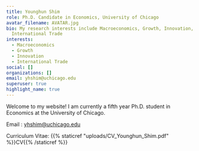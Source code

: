 ```yaml
---
title: Younghun Shim
role: Ph.D. Candidate in Economics, University of Chicago
avatar_filename: AVATAR.jpg
bio: My research interests include Macroeconomics, Growth, Innovation, and
  International Trade
interests:
  - Macroeconomics
  - Growth
  - Innovation
  - International Trade
social: []
organizations: []
email: yhshim@uchicago.edu
superuser: true
highlight_name: true
---
```

Welcome to my website! I am currently a fifth year Ph.D. student in Economics at the University of Chicago. 

Email : yhshim@uchicago.edu

Curriculum Vitae: {{% staticref "uploads/CV_Younghun_Shim.pdf" %}}CV{{% /staticref %}}